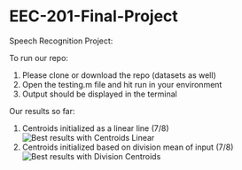 # EEC-201-Final-Project
Speech Recognition Project:

To run our repo:
  1. Please clone or download the repo (datasets as well)
  2. Open the testing.m file and hit run in your environment
  3. Output should be displayed in the terminal

Our results so far:
  1. Centroids initialized as a linear line (7/8)
    ![Best results with Centroids Linear](https://github.com/adgoldha/EEC-201-Final-Project/assets/146307216/681c50e9-272b-4861-a347-f115d782bab3)
  2. Centroids initialized based on division mean of input (7/8)
    ![Best results with Division Centroids](https://github.com/adgoldha/EEC-201-Final-Project/assets/146307216/5a23e600-f549-41a8-bde4-0e00401009d5)
